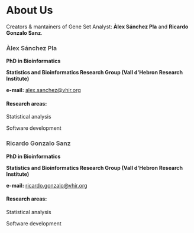 # About Us 

Creators & mantainers of Gene Set Analyst: **Àlex Sánchez Pla** and **Ricardo Gonzalo Sanz**.

### <span style="color:#4d4d4d">Àlex Sánchez Pla</span> 

**PhD in Bioinformatics**

**Statistics and Bioinformatics Research Group (Vall d'Hebron Research Institute)**

**e-mail:** alex.sanchez@vhir.org  

#### Research areas:

Statistical analysis 

Software development
 
### <span style="color:#4d4d4d">Ricardo Gonzalo Sanz</span> 

**PhD in Bioinformatics**

**Statistics and Bioinformatics Research Group (Vall d'Hebron Research Institute)**

**e-mail:** ricardo.gonzalo@vhir.org  

#### Research areas:

Statistical analysis 

Software development
